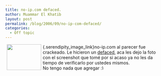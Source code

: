 ```yaml
---
title: no-ip.com defaced.
author: Muammar El Khatib
layout: post
permalink: /blog/2006/09/no-ip-com-defaced/
categories:
  - Off topic
---
```

[<img width='110' height='83' style="float: left; border: 0px; padding-left: 5px; padding-right: 5px;" src="/uploads/Screenshot.serendipityThumb.png" alt="" />][1]{.serendipity_image_link}no-ip.com al parecer fue crackeado. Le hicieron un [defaced][2], aca les dejo la foto con el screenshot que tomé por si acaso ya no les da tiempo de verificarlo por ustedes mismos.  
No tengo nada que agregar <img src="http://muammar.me/blog/wp-includes/images/smilies/simple-smile.png" alt=":)" class="wp-smiley" style="height: 1em; max-height: 1em;" />

 [1]: /uploads/Screenshot.png
 [2]: http://en.wikipedia.org/wiki/Defacement_%28vandalism%29 "Defaced  defacement"